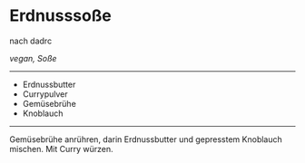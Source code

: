 # Erdnusssoße
nach dadrc

*vegan, Soße*

---
- Erdnussbutter
- Currypulver
- Gemüsebrühe
- Knoblauch
---

Gemüsebrühe anrühren, darin Erdnussbutter und gepresstem Knoblauch mischen. Mit Curry würzen.
